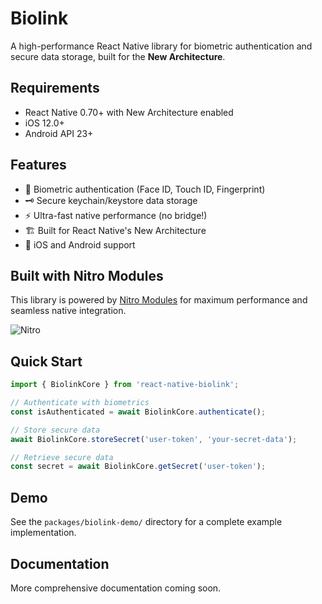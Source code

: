 # Biolink

A high-performance React Native library for biometric authentication and secure data storage, built for the **New Architecture**.

## Requirements

- React Native 0.70+ with New Architecture enabled
- iOS 12.0+
- Android API 23+

## Features

- 🔐 Biometric authentication (Face ID, Touch ID, Fingerprint)
- 🗝️ Secure keychain/keystore data storage
- ⚡ Ultra-fast native performance (no bridge!)
- 🏗️ Built for React Native's New Architecture
- 🍎 iOS and Android support

## Built with Nitro Modules

This library is powered by [Nitro Modules](https://nitro.margelo.com) for maximum performance and seamless native integration.

![Nitro](https://img.shields.io/badge/Built_with-Nitro_Modules-blue?style=flat&logo=rocket)

## Quick Start

```typescript
import { BiolinkCore } from 'react-native-biolink';

// Authenticate with biometrics
const isAuthenticated = await BiolinkCore.authenticate();

// Store secure data
await BiolinkCore.storeSecret('user-token', 'your-secret-data');

// Retrieve secure data
const secret = await BiolinkCore.getSecret('user-token');
```

## Demo

See the `packages/biolink-demo/` directory for a complete example implementation.

## Documentation

More comprehensive documentation coming soon.
